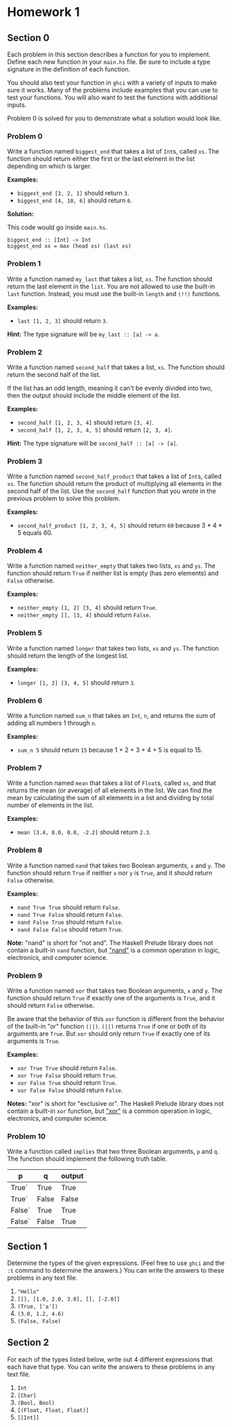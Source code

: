 # Homework 1

## Section 0

Each problem in this section describes a function for you to implement. Define each new function in your `main.hs` file. Be sure to include a type signature in the definition of each function. 

You should also test your function in `ghci` with a variety of inputs to make sure it works. Many of the problems include examples that you can use to test your functions. You will also want to test the functions with additional inputs.

Problem 0 is solved for you to demonstrate what a solution would look like.

### Problem 0

Write a function named `biggest_end` that takes a list of `Int`s, called `xs`. The function should return either the first or the last element in the list depending on which is larger.

**Examples:**

- `biggest_end [3, 2, 1]` should return `3`.
- `biggest_end [4, 10, 6]` should return `6`.

**Solution:**

This code would go inside `main.hs`.
```
biggest_end :: [Int] -> Int
biggest_end xs = max (head xs) (last xs)
```

### Problem 1

Write a function named `my_last` that takes a list, `xs`. The function should return the last element in the `list`. You are not allowed to use the built-in `last` function. Instead, you must use the built-in `length` and `(!!)` functions.

**Examples:**
- `last [1, 2, 3]` should return `3`.

**Hint:**
The type signature will be `my_last :: [a] -> a`.

### Problem 2

Write a function named `second_half` that takes a list, `xs`. The function should return the second half of the list.

If the list has an odd length, meaning it can't be evenly divided into two, then the output should include the middle element of the list.

**Examples:** 
- `second_half [1, 2, 3, 4]` should return `[3, 4]`.
- `second_half [1, 2, 3, 4, 5]` should return `[2, 3, 4]`.

**Hint:**
The type signature will be `second_half :: [a] -> [a]`.

### Problem 3

Write a function named `second_half_product` that takes a list of `Int`s, called `xs`. The function should return the product of multiplying all elements in the second half of the list. Use the `second_half` function that you wrote in the previous problem to solve this problem.

**Examples:** 
- `second_half_product [1, 2, 3, 4, 5]` should return `60` because 3 * 4 * 5 equals 60.

### Problem 4

Write a function named `neither_empty` that takes two lists, `xs` and `ys`. The function should return `True` if neither list is empty (has zero elements) and `False` otherwise.

**Examples:**
- `neither_empty [1, 2] [3, 4]` should return `True`.
- `neither_empty [], [3, 4]` should return `False`.

### Problem 5

Write a function named `longer` that takes two lists, `xs` and `ys`. The function should return the length of the longest list. 

**Examples:**
- `longer [1, 2] [3, 4, 5]` should return `3`.

### Problem 6

Write a function named `sum_n` that takes an `Int`, `n`, and returns the sum of adding all numbers 1 through `n`.

**Examples:**
- `sum_n 5` should return `15` because 1 + 2 + 3 + 4 + 5 is equal to 15.

### Problem 7

Write a function named `mean` that takes a list of `Float`s, called `xs`, and that returns the mean (or average) of all elements in the list. We can find the mean by calculating the sum of all elements in a list and dividing by total number of elements in the list.

**Examples:**
- `mean [3.4, 8.0, 0.0, -2.2]` should return `2.3`.

### Problem 8

Write a function named `nand` that takes two Boolean arguments, `x` and `y`. The function should return `True` if neither `x` nor `y` is `True`, and it should return `False` otherwise.

**Examples:**
- `nand True True` should return `False`.
- `nand True False` should return `False`.
- `nand False True` should return `False`.
- `nand False False` should return `True`.

**Note:**
"nand" is short for "not and". The Haskell Prelude library does not contain a built-in `nand` function, but ["nand"](https://en.wikipedia.org/wiki/NAND_gate) is a common operation in logic, electronics, and computer science.

### Problem 9

Write a function named `xor` that takes two Boolean arguments, `x` and `y`. The function should return `True` if exactly one of the arguments is `True`, and it should return `False` otherwise.

Be aware that the behavior of this `xor` function is different from the behavior of the built-in "or" function `(||)`. `(||)` returns `True` if one or both of its arguments are `True`. But `xor` should only return `True` if exactly one of its arguments is `True`.

**Examples:**
- `xor True True` should return `False`.
- `xor True False` should return `True`.
- `xor False True` should return `True`.
- `xor False False` should return `False`.

**Notes:**
"xor" is short for "exclusive or". The Haskell Prelude library does not contain a built-in `xor` function, but ["xor"](https://en.wikipedia.org/wiki/Exclusive_or) is a common operation in logic, electronics, and computer science.

### Problem 10

Write a function called `implies` that two three Boolean arguments, `p` and `q`. The function should implement the following truth table.

| p | q | output |
| - | - | - |
| True` | True | True |
| True` | False | False |
| False` | True | True |
| False` | False | True |

## Section 1

Determine the types of the given expressions. (Feel free to use `ghci` and the `:t` command to determine the answers.) You can write the answers to these problems in any text file.

1. ``"Hello"``
2. `[[], [1.0, 2.0, 3.0], [], [-2.0]]`
3. `(True, ['a'])`
4. `(3.0, 1.2, 4.6)`
5. `(False, False)`

## Section 2

For each of the types listed below, write out 4 different expressions that each have that type. You can write the answers to these problems in any text file.

1. `Int`
2. `[Char]`
3. `(Bool, Bool)`
4. `[(Float, Float, Float)]`
5. `[[Int]]`
